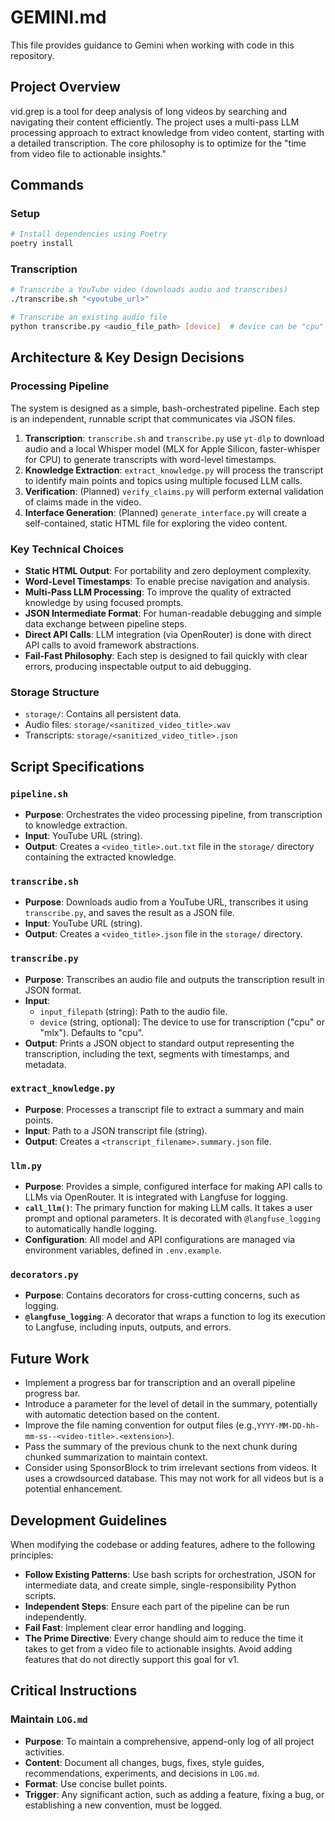 # GEMINI.md

This file provides guidance to Gemini when working with code in this repository.

## Project Overview

vid.grep is a tool for deep analysis of long videos by searching and navigating their content efficiently. The project uses a multi-pass LLM processing approach to extract knowledge from video content, starting with a detailed transcription. The core philosophy is to optimize for the "time from video file to actionable insights."

## Commands

### Setup
```bash
# Install dependencies using Poetry
poetry install
```

### Transcription
```bash
# Transcribe a YouTube video (downloads audio and transcribes)
./transcribe.sh "<youtube_url>"

# Transcribe an existing audio file
python transcribe.py <audio_file_path> [device]  # device can be "cpu" or "mlx"
```

## Architecture & Key Design Decisions

### Processing Pipeline
The system is designed as a simple, bash-orchestrated pipeline. Each step is an independent, runnable script that communicates via JSON files.

1.  **Transcription**: `transcribe.sh` and `transcribe.py` use `yt-dlp` to download audio and a local Whisper model (MLX for Apple Silicon, faster-whisper for CPU) to generate transcripts with word-level timestamps.
2.  **Knowledge Extraction**: `extract_knowledge.py` will process the transcript to identify main points and topics using multiple focused LLM calls.
3.  **Verification**: (Planned) `verify_claims.py` will perform external validation of claims made in the video.
4.  **Interface Generation**: (Planned) `generate_interface.py` will create a self-contained, static HTML file for exploring the video content.

### Key Technical Choices
- **Static HTML Output**: For portability and zero deployment complexity.
- **Word-Level Timestamps**: To enable precise navigation and analysis.
- **Multi-Pass LLM Processing**: To improve the quality of extracted knowledge by using focused prompts.
- **JSON Intermediate Format**: For human-readable debugging and simple data exchange between pipeline steps.
- **Direct API Calls**: LLM integration (via OpenRouter) is done with direct API calls to avoid framework abstractions.
- **Fail-Fast Philosophy**: Each step is designed to fail quickly with clear errors, producing inspectable output to aid debugging.

### Storage Structure
- `storage/`: Contains all persistent data.
- Audio files: `storage/<sanitized_video_title>.wav`
- Transcripts: `storage/<sanitized_video_title>.json`

## Script Specifications

### `pipeline.sh`
- **Purpose**: Orchestrates the video processing pipeline, from transcription to knowledge extraction.
- **Input**: YouTube URL (string).
- **Output**: Creates a `<video_title>.out.txt` file in the `storage/` directory containing the extracted knowledge.

### `transcribe.sh`
- **Purpose**: Downloads audio from a YouTube URL, transcribes it using `transcribe.py`, and saves the result as a JSON file.
- **Input**: YouTube URL (string).
- **Output**: Creates a `<video_title>.json` file in the `storage/` directory.

### `transcribe.py`
- **Purpose**: Transcribes an audio file and outputs the transcription result in JSON format.
- **Input**: 
  - `input_filepath` (string): Path to the audio file.
  - `device` (string, optional): The device to use for transcription ("cpu" or "mlx"). Defaults to "cpu".
- **Output**: Prints a JSON object to standard output representing the transcription, including the text, segments with timestamps, and metadata.

### `extract_knowledge.py`
- **Purpose**: Processes a transcript file to extract a summary and main points.
- **Input**: Path to a JSON transcript file (string).
- **Output**: Creates a `<transcript_filename>.summary.json` file.

### `llm.py`
- **Purpose**: Provides a simple, configured interface for making API calls to LLMs via OpenRouter. It is integrated with Langfuse for logging.
- **`call_llm()`**: The primary function for making LLM calls. It takes a user prompt and optional parameters. It is decorated with `@langfuse_logging` to automatically handle logging.
- **Configuration**: All model and API configurations are managed via environment variables, defined in `.env.example`.

### `decorators.py`
- **Purpose**: Contains decorators for cross-cutting concerns, such as logging.
- **`@langfuse_logging`**: A decorator that wraps a function to log its execution to Langfuse, including inputs, outputs, and errors.

## Future Work
- Implement a progress bar for transcription and an overall pipeline progress bar.
- Introduce a parameter for the level of detail in the summary, potentially with automatic detection based on the content.
- Improve the file naming convention for output files (e.g.,`YYYY-MM-DD-hh-mm-ss--<video-title>.<extension>`).
- Pass the summary of the previous chunk to the next chunk during chunked summarization to maintain context.
- Consider using SponsorBlock to trim irrelevant sections from videos. It uses a crowdsourced database. This may not work for all videos but is a potential enhancement.

## Development Guidelines

When modifying the codebase or adding features, adhere to the following principles:
- **Follow Existing Patterns**: Use bash scripts for orchestration, JSON for intermediate data, and create simple, single-responsibility Python scripts.
- **Independent Steps**: Ensure each part of the pipeline can be run independently.
- **Fail Fast**: Implement clear error handling and logging.
- **The Prime Directive**: Every change should aim to reduce the time it takes to get from a video file to actionable insights. Avoid adding features that do not directly support this goal for v1.

## Critical Instructions

### Maintain `LOG.md`
- **Purpose**: To maintain a comprehensive, append-only log of all project activities.
- **Content**: Document all changes, bugs, fixes, style guides, recommendations, experiments, and decisions in `LOG.md`.
- **Format**: Use concise bullet points.
- **Trigger**: Any significant action, such as adding a feature, fixing a bug, or establishing a new convention, must be logged.
